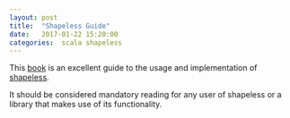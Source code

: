 ```yaml
---
layout: post
title:  "Shapeless Guide"
date:   2017-01-22 15:20:00
categories:  scala shapeless
---
```


This
[book](http://underscore.io/books/shapeless-guide/) is an excellent guide to the usage and implementation of [shapeless](https://github.com/milessabin/shapeless). 

It should be considered mandatory reading for any user of shapeless or a library that makes use of its functionality.








